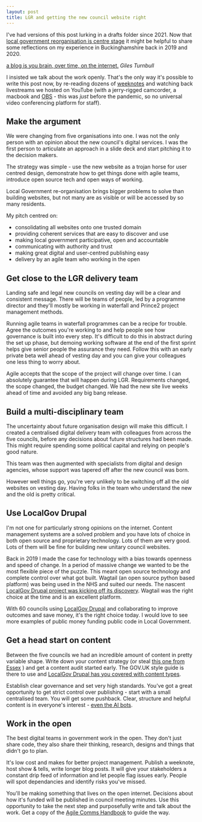 ```yaml
---
layout: post
title: LGR and getting the new council website right
---
```


I've had versions of this post lurking in a drafts folder since 2021. Now that [local government reorganisation is centre stage](https://www.gov.uk/government/collections/local-government-reorganisation-policy-and-programme-updates) it might be helpful to share some reflections on my experience in Buckinghamshire back in 2019 and 2020.

[a blog is you brain, over time, on the internet.](https://gilest.org/notes/blog-brain.html) *Giles Turnbull*

I insisted we talk about the work openly. That's the only way it's possible to write this post now, by re-reading dozens of [weeknotes](https://medium.com/buckinghamshire-digital-service/buckinghamshire-council-website-weeknote-1-290778ad440f) and watching back livestreams we hosted on YouTube (with a jerry-rigged camcorder, a macbook and [OBS](https://obsproject.com/)  - this was *just* before the pandemic, so no universal video conferencing platform for staff).

## Make the argument

We were changing from five organisations into one. I was not the only person with an opinion about the new council's digital services. I was the first person to articulate an approach in a slide deck and start pitching it to the decision makers.

The strategy was simple - use the new website as a trojan horse for user centred design, demonstrate how to get things done with agile teams, introduce open source tech and open ways of working.

Local Government re-organisation brings bigger problems to solve than building websites, but not many are as visible or will be accessed by so many residents.

My pitch centred on:
* consolidating all websites onto one trusted domain
* providing coherent services that are easy to discover and use
* making local government participative, open and accountable
* communicating with authority and trust
* making great digital and user-centred publishing easy
* delivery by an agile team who working in the open

## Get close to the LGR delivery team

Landing safe and legal new councils on vesting day will be a clear and consistent message. There will be teams of people, led by a programme director and they'll mostly be working in waterfall and Prince2 project management methods.

Running agile teams in waterfall programmes can be a recipe for trouble. Agree the outcomes you're working to and help people see how governance is built into every step. It's difficult to do this in abstract during the set up phase, but demoing working software at the end of the first sprint helps give senior people the assurance they need. Follow this with an early private beta well ahead of vesting day and you can give your colleagues one less thing to worry about.

Agile accepts that the scope of the project will change over time. I can absolutely guarantee that will happen during LGR. Requirements changed, the scope changed, the budget changed. We had the new site live weeks ahead of time and avoided any big bang release.

## Build a multi-disciplinary team

The uncertainty about future organisation design will make this difficult. I created a centralised digital delivery team with colleagues from across the five councils, before any decisions about future structures had been made. This might require spending some political capital and relying on people's good nature.

This team was then augmented with specialists from digital and design agencies, whose support was tapered off after the new council was born.

However well things go, you're very unlikely to be switching off all the old websites on vesting day. Having folks in the team who understand the new and the old is pretty critical.

## Use LocalGov Drupal

I'm not one for particularly strong opinions on the internet. Content management systems are a solved problem and you have lots of choice in both open source and proprietary technology. Lots of them are very good. Lots of them will be fine for building new unitary council websites.

Back in 2019 I made the case for technology with a bias towards openness and speed of change. In a period of massive change we wanted to be the most flexible piece of the puzzle. This meant open source technology and complete control over what got built. Wagtail (an open source python based platform) was being used in the NHS and suited our needs. The nascent [LocalGov Drupal project was kicking off its discovery](https://www.localdigital.gov.uk/funded-project/improving-code-sharing-between-councils/). Wagtail was the right choice at the time and is an excellent platform.

With 60 councils using [LocalGov Drupal](https://localgovdrupal.org/) and collaborating to improve outcomes and save money, it's the right choice today. I would love to see more examples of public money funding public code in Local Government.

## Get a head start on content

Between the five councils we had an incredible amount of content in pretty variable shape. Write down your content strategy (or steal [this one from Essex](https://www.essex.gov.uk/essex-county-councils-design-and-patterns-library/content-strategy) ) and get a content audit started early. The GOV.UK style guide is there to use and [LocalGov Drupal has you covered with content types](https://docs.localgovdrupal.org/devs/general/content-types.html).

Establish clear governance and set very high standards. You've got a great opportunity to get strict control over publishing - start with a small centralised team. You will get some pushback. Clear, structure and helpful content is in everyone's interest - [even the AI bots](https://medium.com/@niacampbell/some-considerations-for-content-designers-in-a-genai-world-9d96cc53612f).

## Work in the open

The best digital teams in government work in the open. They don't just share code, they also share their thinking, research, designs and things that didn't go to plan.

It's low cost and makes for better project management. Publish a weeknote, host show & tells, write longer blog posts. It will give your stakeholders a constant drip feed of information and let people flag issues early. People will spot dependancies and identify risks you've missed.

You'll be making something that lives on the open internet. Decisions about how it's funded will be published in council meeting minutes. Use this opportunity to take the next step and purposefully write and talk about the work. Get a copy of the [Agile Comms Handbook](https://gilest.org/books/ach.html) to guide the way.